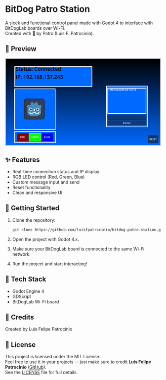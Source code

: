 # BitDog Patro Station

A sleek and functional control panel made with [Godot 4](https://godotengine.org/) to interface with BitDogLab boards over Wi-Fi.  
Created with 💙 by Patro (Luis F. Patrocinio).

## 📸 Preview

![screenshot](screenshot.png)

## ✨ Features

- Real-time connection status and IP display
- RGB LED control (Red, Green, Blue)
- Custom message input and send
- Reset functionality
- Clean and responsive UI

## 🚀 Getting Started

1. Clone the repository:
   ```bash
   git clone https://github.com/luisfpatrocinio/bitdog-patro-station.git
   ```
2. Open the project with Godot 4.x.

3. Make sure your BitDogLab board is connected to the same Wi-Fi network.

4. Run the project and start interacting!

## 🔧 Tech Stack

- Godot Engine 4
- GDScript
- BitDogLab Wi-Fi board

## 🙌 Credits

Created by Luis Felipe Patrocinio

## 📄 License

This project is licensed under the MIT License.  
Feel free to use it in your projects -- just make sure to credit **Luis Felipe Patrocinio** ([GitHub](https://github.com/luisfpatrocinio)).  
See the [LICENSE](./LICENSE) file for full details.